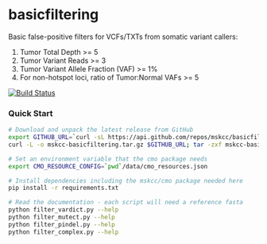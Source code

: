 # basicfiltering

Basic false-positive filters for VCFs/TXTs from somatic variant callers:

1. Tumor Total Depth >= 5
2. Tumor Variant Reads >= 3
3. Tumor Variant Allele Fraction (VAF) >= 1%
4. For non-hotspot loci, ratio of Tumor:Normal VAFs >= 5

[![Build Status](https://travis-ci.com/mskcc/basicfiltering.svg?branch=master)](https://travis-ci.com/mskcc/basicfiltering)

### Quick Start 

```bash
# Download and unpack the latest release from GitHub
export GITHUB_URL=`curl -sL https://api.github.com/repos/mskcc/basicfiltering/releases | grep -m1 tarball_url | cut -d\" -f4`
curl -L -o mskcc-basicfiltering.tar.gz $GITHUB_URL; tar -zxf mskcc-basicfiltering.tar.gz; cd mskcc-basicfiltering-*

# Set an environment variable that the cmo package needs
export CMO_RESOURCE_CONFIG=`pwd`/data/cmo_resources.json

# Install dependencies including the mskcc/cmo package needed here
pip install -r requirements.txt

# Read the documentation - each script will need a reference fasta
python filter_vardict.py --help
python filter_mutect.py --help
python filter_pindel.py --help
python filter_complex.py --help
```
